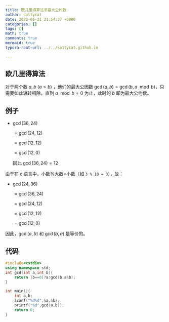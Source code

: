 ```yaml
---
title: 欧几里得算法求最大公约数
author: saltycat
date: 2022-05-21 21:54:37 +0800
categories: []
tags: []
math: true
comments: true
mermaid: true
typora-root-url: ../../sa1tycat.github.io

---
```


## 欧几里得算法

对于两个数 $a,b$ $(a>b)$ ，他们的最大公因数 $\gcd(a,b)=\gcd(b,a \mod b)$，只需要如此辗转相除，直到 $a \mod b=0$ 为止，此时的 $b$ 即为最大公约数。

## 例子

- $\gcd(36,24)$

  $=\gcd(24,12)$

  $=\gcd(12,12)$

  $=\gcd(12,0)$

  因此 $\gcd(36,24)=12$

由于在 c 语言中，小数%大数=小数（如 `3 % 10 = 3`），故：

- $\gcd(24,36)$

  $=\gcd(36,24)$

  $=\gcd(24,12)$

  $=\gcd(12,12)$

  $=\gcd(12,0)$

因此，$\gcd(a,b)$ 和 $\gcd(b,a)$ 是等价的。

## 代码

``` c++
#include<cstdio>
using namespace std;
int gcd(int a,int b){
    return (b==0)?a:gcd(b,a%b);
}

int main(){
    int a,b;
    scanf("%d%d",&a,&b);
    printf("%d",gcd(a,b));
    return 0;
}
```

